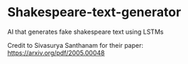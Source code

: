 # Shakespeare-text-generator
AI that generates fake shakespeare text using LSTMs

Credit to Sivasurya Santhanam for their paper: https://arxiv.org/pdf/2005.00048
